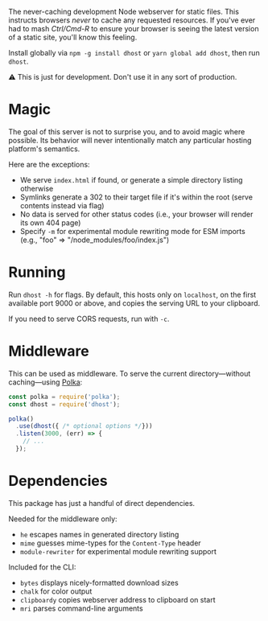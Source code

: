 The never-caching development Node webserver for static files.
This instructs browsers _never_ to cache any requested resources.
If you've ever had to mash _Ctrl/Cmd-R_ to ensure your browser is seeing the latest version of a static site, you'll know this feeling.

Install globally via `npm -g install dhost` or `yarn global add dhost`, then run `dhost`.

⚠️ This is just for development.
Don't use it in any sort of production.

# Magic

The goal of this server is not to surprise you, and to avoid magic where possible.
Its behavior will never intentionally match any particular hosting platform's semantics.

Here are the exceptions:

* We serve `index.html` if found, or generate a simple directory listing otherwise
* Symlinks generate a 302 to their target file if it's within the root (serve contents instead via flag)
* No data is served for other status codes (i.e., your browser will render its own 404 page)
* Specify `-m` for experimental module rewriting mode for ESM imports (e.g., "foo" => "/node_modules/foo/index.js")

# Running

Run `dhost -h` for flags.
By default, this hosts only on `localhost`, on the first available port 9000 or above, and copies the serving URL to your clipboard.

If you need to serve CORS requests, run with `-c`.

# Middleware

This can be used as middleware. To serve the current directory—without caching—using [Polka](https://github.com/lukeed/polka):

```js
const polka = require('polka');
const dhost = require('dhost');

polka()
  .use(dhost({ /* optional options */}))
  .listen(3000, (err) => {
    // ...
  });
```

# Dependencies

This package has just a handful of direct dependencies.

Needed for the middleware only:

* `he` escapes names in generated directory listing
* `mime` guesses mime-types for the `Content-Type` header
* `module-rewriter` for experimental module rewriting support

Included for the CLI:

* `bytes` displays nicely-formatted download sizes
* `chalk` for color output
* `clipboardy` copies webserver address to clipboard on start
* `mri` parses command-line arguments
